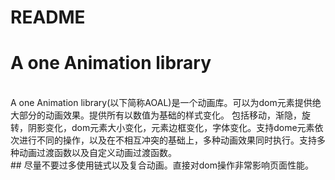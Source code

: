 README
==================
# A one Animation library<br>
<br>
        A one Animation library(以下简称AOAL)是一个动画库。可以为dom元素提供绝大部分的动画效果。提供所有以数值为基础的样式变化。
包括移动，渐隐，旋转，阴影变化，dom元素大小变化，元素边框变化，字体变化。支持dome元素依次进行不同的操作，以及在不相互冲突的基础上，多种动画效果同时执行。支持多种动画过渡函数以及自定义动画过渡函数。<br>
## 尽量不要过多使用链式以及复合动画。直接对dom操作非常影响页面性能。

